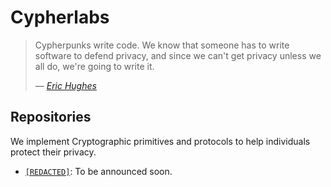 # Cypherlabs

> Cypherpunks write code. We know that someone has to write software to defend privacy, and since we can't get privacy unless we all do, we're going to write it.
>
> &mdash; <cite>[Eric Hughes](https://www.activism.net/cypherpunk/manifesto.html)</cite>

## Repositories

We implement Cryptographic primitives and protocols to help individuals protect their privacy.

- [`[REDACTED]`](./): To be announced soon.
